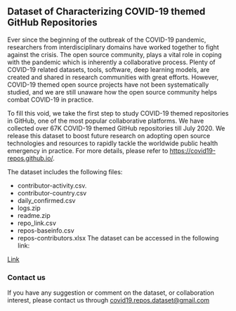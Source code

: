 ## Dataset of Characterizing COVID-19 themed GitHub Repositories

Ever since the beginning of the outbreak of the COVID-19 pandemic, researchers from interdisciplinary domains have worked together to fight against the crisis. The open source community, plays a vital role in coping with the pandemic which is inherently a collaborative process. Plenty of COVID-19 related datasets, tools, software, deep learning models, are created and shared in research communities with great efforts. However, COVID-19 themed open source projects have not been systematically studied, and we are still unaware how the open source community helps combat COVID-19 in practice. 

To fill this void, we take the first step to study COVID-19 themed repositories in GitHub, one of the most popular collaborative platforms. We have collected over 67K COVID-19 themed GitHub repositories till July 2020. We release this dataset to boost future research on adopting open source technologies and resources to rapidly tackle the worldwide public health emergency in practice. For more details, please refer to https://covid19-repos.github.io/. 

The dataset includes the following files: 

* contributor-activity.csv. 
* contributor-country.csv
* daily_confirmed.csv
* logs.zip
* readme.zip
* repo_link.csv
* repos-baseinfo.csv
* repos-contributors.xlsx
The dataset can be accessed in the following link:

[Link](https://github.com/covid19-repos/covid19-repos)



### Contact us
If you have any suggestion or comment on the dataset, or collaboration interest, please contact us through covid19.repos.dataset@gmail.com

